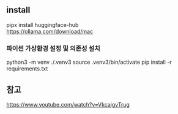 
## install
pipx install huggingface-hub  
https://ollama.com/download/mac


### 파이썬 가상환경 설정 및 의존성 설치 
 python3 -m venv ./.venv3
 source .venv3/bin/activate
 pip install -r requirements.txt


## 참고 
https://www.youtube.com/watch?v=VkcaigvTrug 

